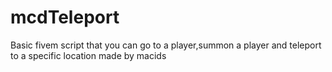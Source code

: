 # mcdTeleport
Basic fivem script that you can go to a player,summon a player and teleport to a specific location made by macids
